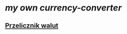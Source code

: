 # *my own currency-converter*
## [Przelicznik walut](https://shimmy022.github.io/currency-converter/)
